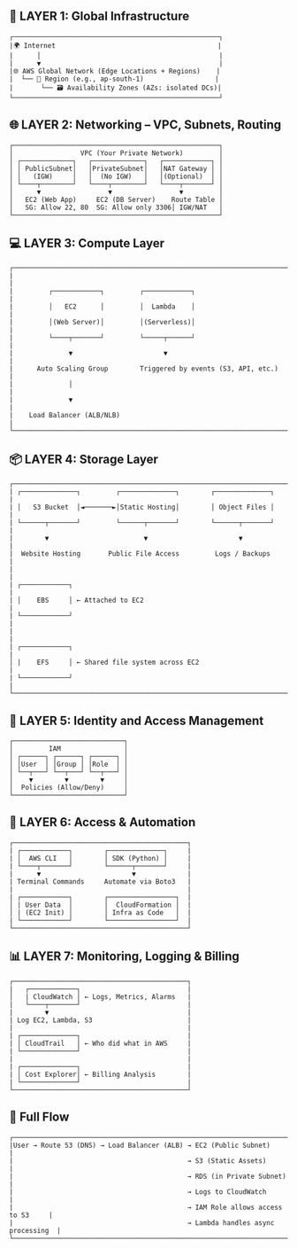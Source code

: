 ## 🧱 LAYER 1: Global Infrastructure

    ┌────────────────────────────────────────────────────┐
    |🌍 Internet                                         |
    |      │                                             |
    |      ▼                                             |
    |🌐 AWS Global Network (Edge Locations + Regions)    |
    |  └── 📍 Region (e.g., ap-south-1)                  |
    |       └── 🗃️ Availability Zones (AZs: isolated DCs)|
    └────────────────────────────────────────────────────┘

## 🌐 LAYER 2: Networking – VPC, Subnets, Routing

    ┌────────────────────────────────────────────────────┐
    │                 VPC (Your Private Network)         │
    │ ┌─────────────┐   ┌─────────────┐   ┌────────────┐ │
    │ │ PublicSubnet│   │PrivateSubnet│   │NAT Gateway │ │
    │ │   (IGW)     │   │  (No IGW)   │   │(Optional)  │ │
    │ └────┬────────┘   └────┬────────┘   └────┬───────┘ │
    │      ▼                 ▼                 ▼         │
    │   EC2 (Web App)     EC2 (DB Server)    Route Table │
    │   SG: Allow 22, 80  SG: Allow only 3306│ IGW/NAT   │
    └────────────────────────────────────────────────────┘

## 💻 LAYER 3: Compute Layer

    ┌─────────────────────────────────────────────────────────────────────┐
    |                                                                     |
    |         ┌────────────┐         ┌────────────┐                       |
    |         │   EC2      │         │  Lambda    │                       |
    |         │(Web Server)│         │(Serverless)│                       |
    |         └────┬───────┘         └─────┬──────┘                       |
    |              ▼                       ▼                              |
    |      Auto Scaling Group        Triggered by events (S3, API, etc.)  |
    |              │                                                      |
    |              ▼                                                      |
    |    Load Balancer (ALB/NLB)                                          |
    └─────────────────────────────────────────────────────────────────────┘

## 📦 LAYER 4: Storage Layer

    ┌─────────────────────────────────────────────────────────────────────┐
    | ┌──────────────┐         ┌──────────────┐        ┌──────────────┐   |
    | │   S3 Bucket  │◄───────►│Static Hosting│        │ Object Files │   |
    | └──────┬───────┘         └──────┬───────┘        └──────┬───────┘   |
    |        ▼                        ▼                       ▼           |
    |  Website Hosting       Public File Access         Logs / Backups    |
    |                                                                     |
    | ┌────────────┐                                                      |
    | │    EBS     │ ← Attached to EC2                                    |
    | └────────────┘                                                      |
    |                                                                     |
    | ┌────────────┐                                                      |
    │ |    EFS     │ ← Shared file system across EC2                      |
    | └────────────┘                                                      |
    └─────────────────────────────────────────────────────────────────────┘

## 🔐 LAYER 5: Identity and Access Management

    ┌────────────────────────────┐
    │         IAM                │
    │ ┌──────┐ ┌──────┐ ┌──────┐ │
    │ │User  │ │Group │ │Role  │ │
    │ └──┬───┘ └──┬───┘ └──┬───┘ │
    │    ▼        ▼        ▼     │
    │  Policies (Allow/Deny)     │
    └────────────────────────────┘

## 📡 LAYER 6: Access & Automation

    ┌────────────────────────────────────────────┐
    | ┌────────────┐        ┌──────────────┐     |
    | │  AWS CLI   │        │ SDK (Python) │     |
    | └────┬───────┘        └──────┬───────┘     |
    |      ▼                       ▼             |
    | Terminal Commands     Automate via Boto3   |
    |                                            |
    | ┌────────────┐        ┌─────────────────┐  |
    │ | User Data  │        │  CloudFormation │  |
    │ | (EC2 Init) │        │ Infra as Code   │  |
    | └────────────┘        └─────────────────┘  |
    └────────────────────────────────────────────┘

## 📊 LAYER 7: Monitoring, Logging & Billing

    ┌────────────────────────────────────────────┐
    |   ┌────────────┐                           |
    │   | CloudWatch │ ← Logs, Metrics, Alarms   |
    |   └────┬───────┘                           |
    |        ▼                                   |
    | Log EC2, Lambda, S3                        |
    |                                            |
    | ┌──────────────┐                           |
    | │ CloudTrail   │ ← Who did what in AWS     |
    | └──────────────┘                           |
    |                                            |
    | ┌──────────────┐                           |
    | │ Cost Explorer│ ← Billing Analysis        |
    | └──────────────┘                           |
    └────────────────────────────────────────────┘

## 🎯 Full Flow
    ┌───────────────────────────────────────────────────────────────────────────────┐
    |User → Route 53 (DNS) → Load Balancer (ALB) → EC2 (Public Subnet)              |
    |                                            → S3 (Static Assets)               |
    |                                            → RDS (in Private Subnet)          |
    |                                            → Logs to CloudWatch               |
    |                                            → IAM Role allows access to S3     |
    |                                            → Lambda handles async processing  |
    └───────────────────────────────────────────────────────────────────────────────┘




